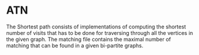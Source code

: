 # ATN
The Shortest path consists of implementations of computing the shortest number of visits that has to be done 
for traversing through all the vertices in the given graph.
The matching file contains the maximal number of matching that can be found in a given bi-partite graphs.
